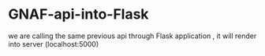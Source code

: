 # GNAF-api-into-Flask
we are calling the same previous api through Flask application , it will render into server (localhost:5000)
